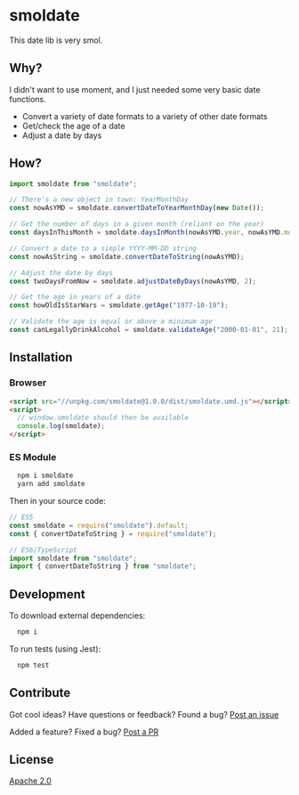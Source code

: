 # smoldate

This date lib is very smol.

## Why?

I didn't want to use moment, and I just needed some very basic date functions.

- Convert a variety of date formats to a variety of other date formats
- Get/check the age of a date
- Adjust a date by days

## How?

```javascript
import smoldate from "smoldate";

// There's a new object in town: YearMonthDay
const nowAsYMD = smoldate.convertDateToYearMonthDay(new Date());

// Get the number of days in a given month (reliant on the year)
const daysInThisMonth = smoldate.daysInMonth(nowAsYMD.year, nowAsYMD.month);

// Convert a date to a simple YYYY-MM-DD string
const nowAsString = smoldate.convertDateToString(nowAsYMD);

// Adjust the date by days
const twoDaysFromNow = smoldate.adjustDateByDays(nowAsYMD, 2);

// Get the age in years of a date
const howOldIsStarWars = smoldate.getAge("1977-10-19");

// Validate the age is equal or above a minimum age
const canLegallyDrinkAlcohol = smoldate.validateAge("2000-01-01", 21);
```

## Installation

### Browser

```html
<script src="//unpkg.com/smoldate@1.0.0/dist/smoldate.umd.js"></script>
<script>
  // window.smoldate should then be available
  console.log(smoldate);
</script>
```

### ES Module

```bash
  npm i smoldate
  yarn add smoldate
```

Then in your source code:

```javascript
// ES5
const smoldate = require("smoldate").default;
const { convertDateToString } = require("smoldate");

// ES6/TypeScript
import smoldate from "smoldate";
import { convertDateToString } from "smoldate";
```

## Development

To download external dependencies:

```bash
  npm i
```

To run tests (using Jest):

```bash
  npm test
```

## Contribute

Got cool ideas? Have questions or feedback? Found a bug? [Post an issue](https://github.com/lvl99/smoldate/issues)

Added a feature? Fixed a bug? [Post a PR](https://github.com/lvl99/smoldate/compare)

## License

[Apache 2.0](LICENSE.md)
